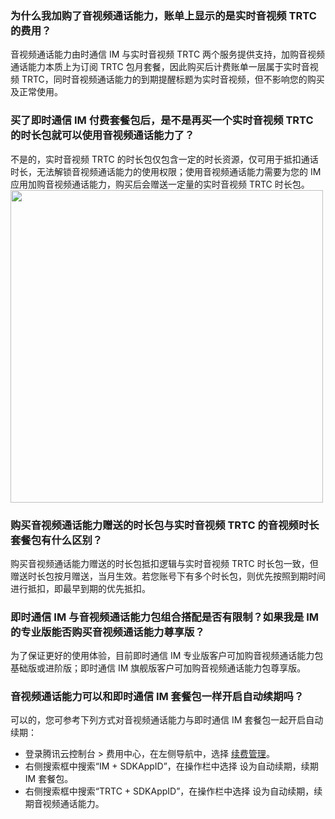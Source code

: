 ### 为什么我加购了音视频通话能力，账单上显示的是实时音视频 TRTC 的费用？
音视频通话能力由时通信 IM 与实时音视频 TRTC 两个服务提供支持，加购音视频通话能力本质上为订阅 TRTC 包月套餐，因此购买后计费账单一层属于实时音视频 TRTC，同时音视频通话能力的到期提醒标题为实时音视频，但不影响您的购买及正常使用。

### 买了即时通信 IM 付费套餐包后，是不是再买一个实时音视频 TRTC 的时长包就可以使用音视频通话能力了？
不是的，实时音视频 TRTC 的时长包仅包含一定的时长资源，仅可用于抵扣通话时长，无法解锁音视频通话能力的使用权限；使用音视频通话能力需要为您的 IM 应用加购音视频通话能力，购买后会赠送一定量的实时音视频 TRTC 时长包。
<img src="https://qcloudimg.tencent-cloud.cn/raw/437b18764905c315e43083c5d1aa8183.png" style="width:500px"> 

### 购买音视频通话能力赠送的时长包与实时音视频 TRTC 的音视频时长套餐包有什么区别？
购买音视频通话能力赠送的时长包抵扣逻辑与实时音视频 TRTC 时长包一致，但赠送时长包按月赠送，当月生效。若您账号下有多个时长包，则优先按照到期时间进行抵扣，即最早到期的优先抵扣。

### 即时通信 IM 与音视频通话能力包组合搭配是否有限制？如果我是 IM 的专业版能否购买音视频通话能力尊享版？
为了保证更好的使用体验，目前即时通信 IM 专业版客户可加购音视频通话能力包基础版或进阶版；即时通信 IM 旗舰版客户可加购音视频通话能力包尊享版。

### 音视频通话能力可以和即时通信 IM 套餐包一样开启自动续期吗？
可以的，您可参考下列方式对音视频通话能力与即时通信 IM 套餐包一起开启自动续期：
- 登录腾讯云控制台 > 费用中心，在左侧导航中，选择 [续费管理](https://console.cloud.tencent.com/account/renewal)。
- 右侧搜索框中搜索“IM + SDKAppID”，在操作栏中选择 设为自动续期，续期 IM 套餐包。
- 右侧搜索框中搜索“TRTC + SDKAppID”，在操作栏中选择 设为自动续期，续期音视频通话能力。
